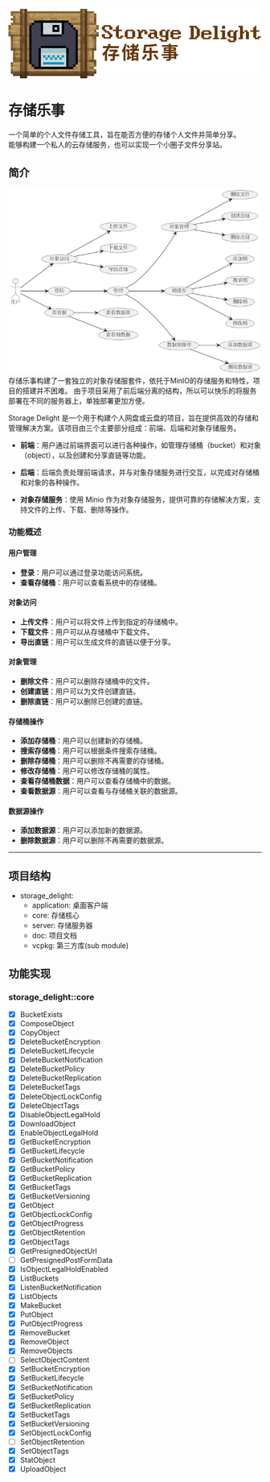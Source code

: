 ![storage_delight_placeholder](img/storage_delight_placeholder.png)

# 存储乐事
一个简单的个人文件存储工具，旨在能否方便的存储个人文件并简单分享。  
能够构建一个私人的云存储服务，也可以实现一个小圈子文件分享站。

## 简介
![use case](img/use_case.png)  
存储乐事构建了一套独立的对象存储服套件，依托于MinIO的存储服务和特性，项目的搭建并不困难。
由于项目采用了前后端分离的结构，所以可以快乐的将服务部署在不同的服务器上，单独部署更加方便。 

Storage Delight 是一个用于构建个人网盘或云盘的项目，旨在提供高效的存储和管理解决方案。该项目由三个主要部分组成：前端、后端和对象存储服务。

- **前端**：用户通过前端界面可以进行各种操作，如管理存储桶（bucket）和对象（object），以及创建和分享直链等功能。

- **后端**：后端负责处理前端请求，并与对象存储服务进行交互，以完成对存储桶和对象的各种操作。

- **对象存储服务**：使用 Minio 作为对象存储服务，提供可靠的存储解决方案，支持文件的上传、下载、删除等操作。

### 功能概述

#### **用户管理**
- **登录**：用户可以通过登录功能访问系统。
- **查看存储桶**：用户可以查看系统中的存储桶。

#### **对象访问**
- **上传文件**：用户可以将文件上传到指定的存储桶中。
- **下载文件**：用户可以从存储桶中下载文件。
- **导出直链**：用户可以生成文件的直链以便于分享。

#### **对象管理**
- **删除文件**：用户可以删除存储桶中的文件。
- **创建直链**：用户可以为文件创建直链。
- **删除直链**：用户可以删除已创建的直链。

#### **存储桶操作**
- **添加存储桶**：用户可以创建新的存储桶。
- **搜索存储桶**：用户可以根据条件搜索存储桶。
- **删除存储桶**：用户可以删除不再需要的存储桶。
- **修改存储桶**：用户可以修改存储桶的属性。
- **查看存储桶数据**：用户可以查看存储桶中的数据。
- **查看数据源**：用户可以查看与存储桶关联的数据源。

#### **数据源操作**
- **添加数据源**：用户可以添加新的数据源。
- **删除数据源**：用户可以删除不再需要的数据源。

---

## 项目结构
- storage_delight:
  - application: 桌面客户端
  - core: 存储核心
  - server: 存储服务器
  - doc: 项目文档
  - vcpkg: 第三方库(sub module)



## 功能实现
### storage_delight::core
  - [x] BucketExists
  - [x] ComposeObject
  - [x] CopyObject
  - [x] DeleteBucketEncryption
  - [x] DeleteBucketLifecycle
  - [x] DeleteBucketNotification
  - [x] DeleteBucketPolicy
  - [x] DeleteBucketReplication
  - [x] DeleteBucketTags
  - [x] DeleteObjectLockConfig
  - [x] DeleteObjectTags
  - [x] DisableObjectLegalHold
  - [x] DownloadObject
  - [x] EnableObjectLegalHold
  - [x] GetBucketEncryption
  - [x] GetBucketLifecycle
  - [x] GetBucketNotification
  - [x] GetBucketPolicy
  - [x] GetBucketReplication
  - [x] GetBucketTags
  - [x] GetBucketVersioning
  - [x] GetObject
  - [x] GetObjectLockConfig
  - [x] GetObjectProgress
  - [x] GetObjectRetention
  - [x] GetObjectTags
  - [x] GetPresignedObjectUrl
  - [ ] GetPresignedPostFormData
  - [x] IsObjectLegalHoldEnabled
  - [x] ListBuckets
  - [x] ListenBucketNotification
  - [x] ListObjects
  - [x] MakeBucket
  - [x] PutObject
  - [x] PutObjectProgress
  - [x] RemoveBucket
  - [x] RemoveObject
  - [x] RemoveObjects
  - [ ] SelectObjectContent
  - [x] SetBucketEncryption
  - [x] SetBucketLifecycle
  - [x] SetBucketNotification
  - [x] SetBucketPolicy
  - [x] SetBucketReplication
  - [x] SetBucketTags
  - [x] SetBucketVersioning
  - [x] SetObjectLockConfig
  - [ ] SetObjectRetention
  - [x] SetObjectTags
  - [x] StatObject
  - [x] UploadObject